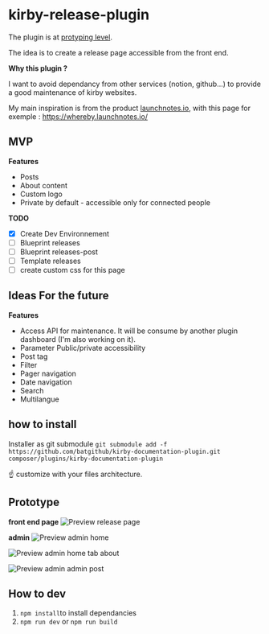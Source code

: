 # kirby-release-plugin
The plugin is at [protyping level](https://www.figma.com/file/XJD23d5TJARaMmNxUoYA2h/kirby-maintenance-plugins?type=design&node-id=1501%3A23446&mode=design&t=9Tc8z9nBL0mBmdV0-1). 

The idea is to create a release page accessible from the front end.

**Why this plugin ?**

I want to avoid dependancy from other services (notion, github...) to provide a good maintenance of kirby websites. 

My main inspiration is from the product [launchnotes.io](https://launchnotes.io), with this page for exemple : https://whereby.launchnotes.io/


## MVP
**Features**
- Posts 
- About content
- Custom logo
- Private by default - accessible only for connected people


**TODO**
- [x] Create Dev Environnement 
- [ ] Blueprint releases
- [ ] Blueprint releases-post
- [ ] Template releases
- [ ] create custom css for this page

## Ideas For the future
**Features**
- Access API for maintenance. It will be consume by another plugin dashboard (I'm also working on it).
- Parameter Public/private accessibility
- Post tag
- Filter
- Pager navigation
- Date navigation
- Search
- Multilangue

## how to install
Installer as git submodule `git submodule add -f  https://github.com/batgithub/kirby-documentation-plugin.git composer/plugins/kirby-documentation-plugin` 

☝️ customize with your files architecture.


## Prototype 

**front end page**
![Preview release page](https://github.com/batgithub/kirby-release-plugin/blob/main/preview/Home.jpg?raw=true)

**admin**
![Preview admin home](https://github.com/batgithub/kirby-release-plugin/blob/main/preview/admin-home.jpg?raw=true)

![Preview admin home tab about](https://github.com/batgithub/kirby-release-plugin/blob/main/preview/admin-home_tab-about.jpg?raw=true)

![Preview admin admin post](https://github.com/batgithub/kirby-release-plugin/blob/main/preview/admin-post.jpg?raw=true)

## How to dev
1.  `npm install`to install dependancies
2. `npm run dev` or `npm run build`
